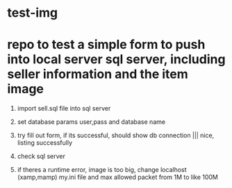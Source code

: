 # test-img
# repo to test a simple form to push into local server sql server, including seller information and the item image

1. import sell.sql file into sql server 

2. set database params user,pass and database name 

3. try fill out form, if its successful, should show db connection ||| nice, listing successfully 

4. check sql server 

5. if theres a runtime error, image is too big, change localhost (xamp,mamp) my.ini file and max allowed packet from 1M to like 100M 
